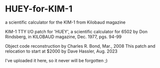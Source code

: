 # HUEY-for-KIM-1
a scientific calculator for the KIM-1 from Kilobaud magazine
 

 KIM-1 TTY I/O patch for 'HUEY', a scientific calculator for 6502
 by Don Rindsberg, in KILOBAUD magazine, Dec. 1977, pgs. 94-99

 Object code reconstruction by Charles R. Bond, Mar., 2008
 This patch and relocation to start at $2000 by Dave Hassler, Aug. 2023


I've uploaded it here, so it never will be forgotten ;)
